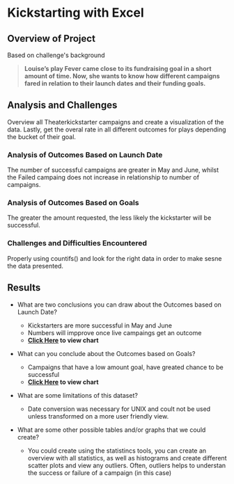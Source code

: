 # Kickstarting with Excel

## Overview of Project

Based on challenge's background
> **Louise’s play Fever came close to its fundraising goal in a short amount of time. Now, she wants to know how different campaigns fared in relation to their launch dates and their funding goals.**

## Analysis and Challenges

Overview all Theaterkickstarter campaigns and create a visualization of the data. Lastly, get the overal rate in all different outcomes for plays depending the bucket of their goal.

### Analysis of Outcomes Based on Launch Date

The number of successful campaigns are greater in May and June, whilst the Failed campaing does not increase in relationship to number of campaigns.

### Analysis of Outcomes Based on Goals

The greater the amount requested, the less likely the kickstarter will be successful.

### Challenges and Difficulties Encountered

Properly using countifs() and look for the right data in order to make sesne the data presented.

## Results

- What are two conclusions you can draw about the Outcomes based on Launch Date?
  - Kickstarters are more successful in May and June
  - Numbers will impprove once live campaings get an outcome
  - **[Click Here](https://github.com/f5th/kickstarter-analysis/blob/0c4d8d5fee09ae04612dbe32a0cb8811d093c04b/Theater_Outcomes_vs_Launch.png) to view chart**

- What can you conclude about the Outcomes based on Goals?
  - Campaigns that have a low amount goal, have greated chance to be successful
  - **[Click Here](https://github.com/f5th/kickstarter-analysis/blob/0c4d8d5fee09ae04612dbe32a0cb8811d093c04b/Outcomes%20Based%20on%20Goal.png) to view chart**
 
- What are some limitations of this dataset?
  - Date conversion was necessary for UNIX and coult not be used unless transformed on a more user friendly view.

- What are some other possible tables and/or graphs that we could create?
  - You could create using the statistincs tools, you can create an overview with all statistics, as well as histograms and create different scatter plots and view any outliers.  Often, outliers helps to understan the success or failure of a campaign (in this case)
